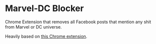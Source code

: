 # Marvel-DC Blocker
Chrome Extension that removes all Facebook posts that mention any shit from Marvel or DC universe. 

Heavily based on [this Chrome extension](https://github.com/derekstory/remove_donald_trump_chrome_extension).
